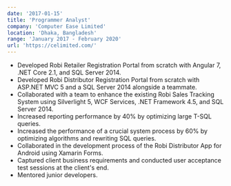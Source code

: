 ```yaml
---
date: '2017-01-15'
title: 'Programmer Analyst'
company: 'Computer Ease Limited'
location: 'Dhaka, Bangladesh'
range: 'January 2017 - February 2020'
url: 'https://celimited.com/'
---
```


- Developed Robi Retailer Registration Portal from scratch with Angular 7, .NET Core 2.1, and SQL Server 2014.
- Developed Robi Distributor Registration Portal from scratch with ASP.NET MVC 5 and a SQL Server 2014 alongside a teammate.
- Collaborated with a team to enhance the existing Robi Sales Tracking System using Silverlight 5, WCF Services, .NET Framework 4.5, and SQL Server 2014.
- Increased reporting performance by 40% by optimizing large T-SQL queries.
- Increased the performance of a crucial system process by 60% by optimizing algorithms and rewriting SQL queries.
- Collaborated in the development process of the Robi Distributor App for Android using Xamarin Forms.
- Captured client business requirements and conducted user acceptance test sessions at the client's end.
- Mentored junior developers.
